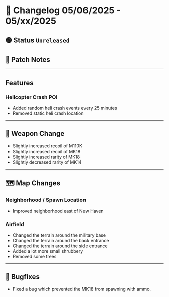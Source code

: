 # 📑 Changelog 05/06/2025 - 05/xx/2025

## 🟢 Status `Unreleased`

## 💬 Patch Notes

________

## Features

### Helicopter Crash POI
- Added random heli crash events every 25 minutes
- Removed static heli crash location

________

## 🔫 Weapon Change

- Slightly increased recoil of M110K
- Slightly increased recoil of MK18
- Slightly increased rarity of MK18
- Slightly decreased rarity of MK14

________

## 🗺️ Map Changes

### Neighborhood / Spawn Location
- Improved neighborhood east of New Haven

### Airfield
- Changed the terrain around the military base
- Changed the terrain around the back entrance
- Changed the terrain around the side entrance
- Added a lot more small shrubbery
- Removed some trees

________

## 🐛 Bugfixes
- Fixed a bug which prevented the MK18 from spawning with ammo.
